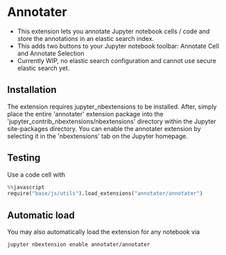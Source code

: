 Annotater
===========

- This extension lets you annotate Jupyter notebook cells / code and store the annotations in an elastic search index.
- This adds two buttons to your Jupyter notebook toolbar: Annotate Cell and Annotate Selection
- Currently WIP, no elastic search configuration and cannot use secure elastic search yet.


Installation
------------

The extension requires jupyter_nbextensions to be installed. After, simply place the entire 'annotater' extension package into the 'jupyter_contrib_nbextensions/nbextensions' directory within the Jupyter site-packages directory. You can enable the annotater extension by selecting it in the 'nbextensions' tab on the Jupyter homepage.


Testing
-------

Use a code cell with

```python
%%javascript
require("base/js/utils").load_extensions("annotater/annotater")
```


Automatic load
--------------

You may also automatically load the extension for any notebook via

```bash
jupyter nbextension enable annotater/annotater
```

